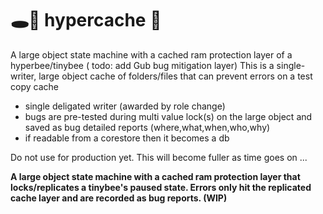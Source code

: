# 🕳🥊 hypercache 🧼
A large object state machine with a cached ram protection layer of a hyperbee/tinybee ( todo: add Gub bug mitigation layer) This is a single-writer, large object cache of folders/files that can prevent errors on a test copy cache

- single deligated writer (awarded by role change)
- bugs are pre-tested during multi value lock(s) on the large object and saved as bug detailed reports (where,what,when,who,why)
- if readable from a corestore then it becomes a db

Do not use for production yet. This will become fuller as time goes on ...

**A large object state machine with a cached ram protection layer that locks/replicates a tinybee's paused state. Errors only hit the replicated cache layer and are recorded as bug reports. (WIP)**
